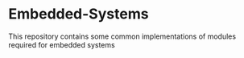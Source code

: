 # Embedded-Systems
This repository contains some common implementations of modules required for embedded systems
